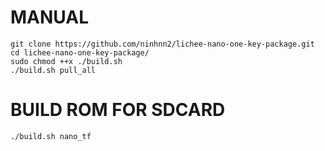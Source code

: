 MANUAL
=======================
```shell
git clone https://github.com/ninhnn2/lichee-nano-one-key-package.git
cd lichee-nano-one-key-package/
sudo chmod ++x ./build.sh
./build.sh pull_all
```
BUILD ROM FOR SDCARD
=======================
```shell
./build.sh nano_tf
```

